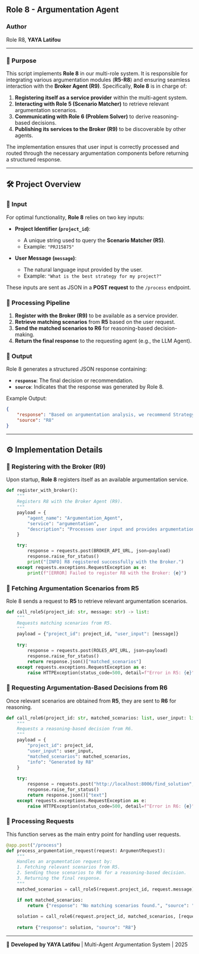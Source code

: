 ## Role 8 - Argumentation Agent

### **Author**
Role R8, **YAYA Latifou**

---

### **📌 Purpose**
This script implements **Role 8** in our multi-role system. It is responsible for integrating various argumentation modules (**R5-R8**) and ensuring seamless interaction with the **Broker Agent (R9)**. Specifically, **Role 8** is in charge of:

1. **Registering itself as a service provider** within the multi-agent system.
2. **Interacting with Role 5 (Scenario Matcher)** to retrieve relevant argumentation scenarios.
3. **Communicating with Role 6 (Problem Solver)** to derive reasoning-based decisions.
4. **Publishing its services to the Broker (R9)** to be discoverable by other agents.

The implementation ensures that user input is correctly processed and routed through the necessary argumentation components before returning a structured response.

---

## **🛠️ Project Overview**

### **🔹 Input**
For optimal functionality, **Role 8** relies on two key inputs:

- **Project Identifier (`project_id`)**:
  - A unique string used to query the **Scenario Matcher (R5)**.
  - Example: `"PRJ15875"`

- **User Message (`message`)**:
  - The natural language input provided by the user.
  - Example: `"What is the best strategy for my project?"`

These inputs are sent as JSON in a **POST request** to the `/process` endpoint.

### **🔹 Processing Pipeline**
1. **Register with the Broker (R9)** to be available as a service provider.
2. **Retrieve matching scenarios** from **R5** based on the user request.
3. **Send the matched scenarios to R6** for reasoning-based decision-making.
4. **Return the final response** to the requesting agent (e.g., the LLM Agent).

### **🔹 Output**
Role 8 generates a structured JSON response containing:
- **`response`**: The final decision or recommendation.
- **`source`**: Indicates that the response was generated by Role 8.

Example Output:
```json
{
    "response": "Based on argumentation analysis, we recommend Strategy X for PRJ15875.",
    "source": "R8"
}
```

---

## **⚙️ Implementation Details**

### **🔹 Registering with the Broker (R9)**
Upon startup, **Role 8** registers itself as an available argumentation service.

```python
def register_with_broker():
    """
    Registers R8 with the Broker Agent (R9).
    """
    payload = {
        "agent_name": "Argumentation_Agent",
        "service": "argumentation",
        "description": "Processes user input and provides argumentation-based solutions."
    }

    try:
        response = requests.post(BROKER_API_URL, json=payload)
        response.raise_for_status()
        print("[INFO] R8 registered successfully with the Broker.")
    except requests.exceptions.RequestException as e:
        print(f"[ERROR] Failed to register R8 with the Broker: {e}")
```

### **🔹 Fetching Argumentation Scenarios from R5**
Role 8 sends a request to **R5** to retrieve relevant argumentation scenarios.

```python
def call_role5(project_id: str, message: str) -> list:
    """
    Requests matching scenarios from R5.
    """
    payload = {"project_id": project_id, "user_input": [message]}
    
    try:
        response = requests.post(ROLE5_API_URL, json=payload)
        response.raise_for_status()
        return response.json()["matched_scenarios"]
    except requests.exceptions.RequestException as e:
        raise HTTPException(status_code=500, detail=f"Error in R5: {e}")
```

### **🔹 Requesting Argumentation-Based Decisions from R6**
Once relevant scenarios are obtained from **R5**, they are sent to **R6** for reasoning.

```python
def call_role6(project_id: str, matched_scenarios: list, user_input: list) -> str:
    """
    Requests a reasoning-based decision from R6.
    """
    payload = {
        "project_id": project_id,
        "user_input": user_input,
        "matched_scenarios": matched_scenarios,
        "info": "Generated by R8"
    }
    
    try:
        response = requests.post("http://localhost:8006/find_solution", json=payload)
        response.raise_for_status()
        return response.json()["text"]
    except requests.exceptions.RequestException as e:
        raise HTTPException(status_code=500, detail=f"Error in R6: {e}")
```

### **🔹 Processing Requests**
This function serves as the main entry point for handling user requests.

```python
@app.post("/process")
def process_argumentation_request(request: ArgumentRequest):
    """
    Handles an argumentation request by:
    1. Fetching relevant scenarios from R5.
    2. Sending those scenarios to R6 for a reasoning-based decision.
    3. Returning the final response.
    """
    matched_scenarios = call_role5(request.project_id, request.message)

    if not matched_scenarios:
        return {"response": "No matching scenarios found.", "source": "R8"}
    
    solution = call_role6(request.project_id, matched_scenarios, [request.message])
    
    return {"response": solution, "source": "R8"}
```

---
🚀 **Developed by YAYA Latifou** | Multi-Agent Argumentation System | 2025


